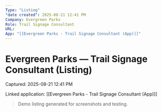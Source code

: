 ```yaml
---
Type: "Listing"
"date created": 2025-08-21 12:41 PM
Company: Evergreen Parks
Role: Trail Signage Consultant
URL:
App: "[[Evergreen Parks - Trail Signage Consultant (App)]]"
---
```

# Evergreen Parks — Trail Signage Consultant (Listing)

Captured: 2025-08-21 12:41 PM

Linked application: [[Evergreen Parks - Trail Signage Consultant (App)]]

> Demo listing generated for screenshots and testing.
